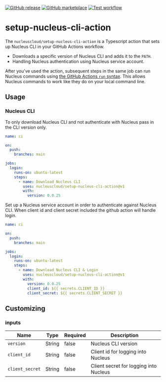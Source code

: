 [![GitHub release](https://img.shields.io/github/release/nucleuscloud/setup-nucleus-cli-action.svg?style=flat-square)](https://github.com/nucleuscloud/setup-nucleus-cli-action/releases/latest)
[![GitHub marketplace](https://img.shields.io/badge/marketplace-setup--nucleus--cli--action-blue?logo=github&style=flat-square)](https://github.com/marketplace/actions/setup-nucleus-cli-action)
[![Test workflow](https://img.shields.io/github/actions/workflow/status/nucleuscloud/setup-nucleus-cli-action/test.yml?branch=main&label=test&logo=github&style=flat-square)](https://github.com/nucleuscloud/setup-nucleus-cli-action/actions?workflow=test)

# setup-nucleus-cli-action

The `nucleuscloud/setup-nucleus-cli-action` is a Typescript action that sets up Nucleus CLI in your GitHub Actions workflow.

- Downloads a specific version of Nucleus CLI and adds it to the `PATH`.
- Handling Nucleus authentication using Nucleus service account.

After you've used the action, subsequent steps in the same job can run Nucleus commands using [the GitHub Actions `run` syntax](https://docs.github.com/en/actions/using-workflows/workflow-syntax-for-github-actions#jobsjob_idstepsrun). This allows Nucleus commands to work like they do on your local command line.

## Usage

### Nucleus CLI

To only download Nucleus CLI and not authenticate with Nucleus pass in the CLI version only.

```yaml
name: ci

on:
  push:
    branches: main

jobs:
  login:
    runs-on: ubuntu-latest
    steps:
      - name: Download Nucleus CLI
        uses: nucleuscloud/setup-nucleus-cli-action@v1
        with:
          version: 0.0.25
```

Set up a Nucleus service account in order to authenticate against Nucleus CLI.
When client id and client secret included the github action will handle login.

```yaml
name: ci

on:
  push:
    branches: main

jobs:
  login:
    runs-on: ubuntu-latest
    steps:
      - name: Download Nucleus CLI & Login
        uses: nucleuscloud/setup-nucleus-cli-action@v1
        with:
          version: 0.0.25
          client_id: ${{ secrets.CLIENT_ID }}
          client_secret: ${{ secrets.CLIENT_SECRET }}
```

## Customizing

### inputs

| Name            | Type   | Required | Description                            |
| --------------- | ------ | -------- | -------------------------------------- |
| `version`       | String | false    | Nucleus CLI version                    |
| `client_id`     | String | false    | Client id for logging into Nucleus     |
| `client_secret` | String | false    | Client secret for logging into Nucleus |
